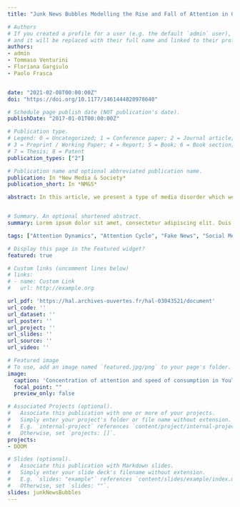 ```yaml
---
title: "Junk News Bubbles Modelling the Rise and Fall of Attention in Online Arenas"

# Authors
# If you created a profile for a user (e.g. the default `admin` user), write the username (folder name) here 
# and it will be replaced with their full name and linked to their profile.
authors:
- admin
- Tommaso Venturini
- Floriana Gargiulo
- Paolo Frasca


date: "2021-02-08T00:00:00Z"
doi: "https://doi.org/10.1177/1461444820978640"

# Schedule page publish date (NOT publication's date).
publishDate: "2017-01-01T00:00:00Z"

# Publication type.
# Legend: 0 = Uncategorized; 1 = Conference paper; 2 = Journal article;
# 3 = Preprint / Working Paper; 4 = Report; 5 = Book; 6 = Book section;
# 7 = Thesis; 8 = Patent
publication_types: ["2"]

# Publication name and optional abbreviated publication name.
publication: In *New Media & Society*
publication_short: In *NM&S*

abstract: In this article, we present a type of media disorder which we call ‘junk news bubbles’ and which derives from the effort invested by online platforms and their users to identify and circulate contents with rising popularity. Such emphasis on trending matters, we claim, can have two detrimental effects on public debates: first, it shortens the amount of time available to discuss each matter and second, it increases the ephemeral concentration of media attention. We provide a formal description of the dynamic of junk news bubbles, through a mathematical exploration of the famous ‘public arenas model’ developed by Hilgartner and Bosk in 1988. Our objective is to describe the dynamics of the junk news bubbles as precisely as possible to facilitate its further investigation with empirical data.


# Summary. An optional shortened abstract.
summary: Lorem ipsum dolor sit amet, consectetur adipiscing elit. Duis posuere tellus ac convallis placerat. Proin tincidunt magna sed ex sollicitudin condimentum.

tags: ["Attention Dynamics", "Attention Cycle", "Fake News", "Social Media"]

# Display this page in the Featured widget?
featured: true

# Custom links (uncomment lines below)
# links:
# - name: Custom Link
#   url: http://example.org

url_pdf: 'https://hal.archives-ouvertes.fr/hal-03043521/document'
url_code: ''
url_dataset: ''
url_poster: ''
url_project: ''
url_slides: ''
url_source: ''
url_video: ''

# Featured image
# To use, add an image named `featured.jpg/png` to your page's folder. 
image:
  caption: 'Concentration of attention and speed of consumption in YouTube channels'
  focal_point: ""
  preview_only: false

# Associated Projects (optional).
#   Associate this publication with one or more of your projects.
#   Simply enter your project's folder or file name without extension.
#   E.g. `internal-project` references `content/project/internal-project/index.md`.
#   Otherwise, set `projects: []`.
projects:
- DOOM

# Slides (optional).
#   Associate this publication with Markdown slides.
#   Simply enter your slide deck's filename without extension.
#   E.g. `slides: "example"` references `content/slides/example/index.md`.
#   Otherwise, set `slides: ""`.
slides: junkNewsBubbles
---
```

